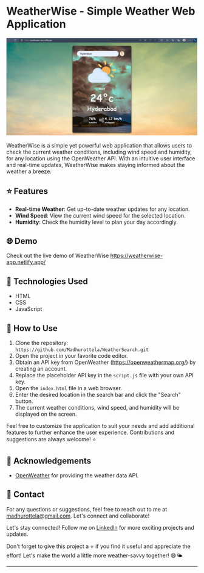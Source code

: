 # WeatherWise - Simple Weather Web Application

![WeatherWise Logo](https://github.com/Madhurottela/WeatherSearch/blob/master/images/Screenshot%202023-09-03%20192553.png)

WeatherWise is a simple yet powerful web application that allows users to check the current weather conditions, including wind speed and humidity, for any location using the OpenWeather API. With an intuitive user interface and real-time updates, WeatherWise makes staying informed about the weather a breeze.

## ⭐️ Features

- **Real-time Weather**: Get up-to-date weather updates for any location.
- **Wind Speed**: View the current wind speed for the selected location.
- **Humidity**: Check the humidity level to plan your day accordingly.

## 🌐 Demo

Check out the live demo of WeatherWise https://weatherwise-app.netlify.app/

## 🚀 Technologies Used

- HTML
- CSS
- JavaScript

## 📖 How to Use

1. Clone the repository: `https://github.com/Madhurottela/WeatherSearch.git`
2. Open the project in your favorite code editor.
3. Obtain an API key from OpenWeather (https://openweathermap.org/) by creating an account.
4. Replace the placeholder API key in the `script.js` file with your own API key.
5. Open the `index.html` file in a web browser.
6. Enter the desired location in the search bar and click the "Search" button.
7. The current weather conditions, wind speed, and humidity will be displayed on the screen.

Feel free to customize the application to suit your needs and add additional features to further enhance the user experience. Contributions and suggestions are always welcome! ⭐️


## 🙏 Acknowledgements

- [OpenWeather](https://openweathermap.org/) for providing the weather data API.

## 📧 Contact

For any questions or suggestions, feel free to reach out to me at madhurottela@gmail.com. Let's connect and collaborate!

Let's stay connected! Follow me on [LinkedIn](https://www.linkedin.com/in/madhu-rottela-64942423b/) for more exciting projects and updates.

Don't forget to give this project a ⭐️ if you find it useful and appreciate the effort! Let's make the world a little more weather-savvy together! 😄🌤️

---